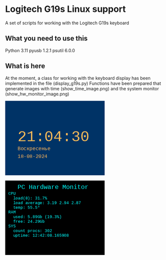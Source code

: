 # Logitech G19s Linux support

A set of scripts for working with the Logitech G19s keyboard


## What you need to use this

Python 3.11
pyusb 1.2.1
psutil 6.0.0

## What is here

At the moment, a class for working with the keyboard display has been implemented in the file (display_g19s.py)
Functions have been prepared that generate images with time (show_time_image.png) and the system monitor (show_hw_monitor_image.png)


![show_time_image](show_time_image.png)


![show_hw_monitor_image](show_hw_monitor_image.png)

